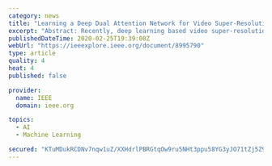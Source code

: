 ```yaml
---
category: news
title: "Learning a Deep Dual Attention Network for Video Super-Resolution"
excerpt: "Abstract: Recently, deep learning based video super-resolution (SR) methods combine the convolutional neural networks (CNN) with motion compensation to estimate a high-resolution (HR) video from its low-resolution (LR) counterpart. However, most previous methods conduct downscaling motion estimation to handle large motions, which can lead to ..."
publishedDateTime: 2020-02-25T19:39:00Z
webUrl: "https://ieeexplore.ieee.org/document/8995790"
type: article
quality: 4
heat: 4
published: false

provider:
  name: IEEE
  domain: ieee.org

topics:
  - AI
  - Machine Learning

secured: "KTuMDukRCDNv7nqw1uZ/XXHdrlPBRGtqOw9ru5NHt3ppu58YG3yJO71tZj5Z9Qh0j37xUKYi/XMfd1V/qxgLxFKiYAGD9oKg6JVayIrgPhY0Wr9pSIiPpnwE3dlnZXK5Use11+qnrjsziJY9n58eQiThqJuwIH0g8ajMpb4QXHWDhO813gyT9xEnqJn8el2EKAMam5X6PZPujZ+92vb51gUqd6w3597AnP7u41xvfNhGleTSS0S1GDHoxzuYhXBFTkxJNY7haTvkzqpaMTQQ2FBw5QnxyAbbwSvVlYKMX7j9JMWClJ27AjLPVaUWTgfz;NU1wjPibn5cdAVP7H+2qdg=="
---
```


